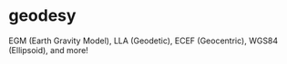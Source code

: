 # geodesy
EGM (Earth Gravity Model), LLA (Geodetic), ECEF (Geocentric), WGS84 (Ellipsoid), and more!
